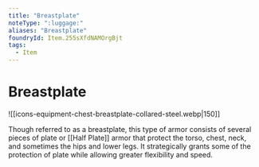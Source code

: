 ```yaml
---
title: "Breastplate"
noteType: ":luggage:"
aliases: "Breastplate"
foundryId: Item.255sXfdNAMOrgBjt
tags:
  - Item
---
```


# Breastplate
![[icons-equipment-chest-breastplate-collared-steel.webp|150]]

Though referred to as a breastplate, this type of armor consists of several pieces of plate or [[Half Plate]] armor that protect the torso, chest, neck, and sometimes the hips and lower legs. It strategically grants some of the protection of plate while allowing greater flexibility and speed.
